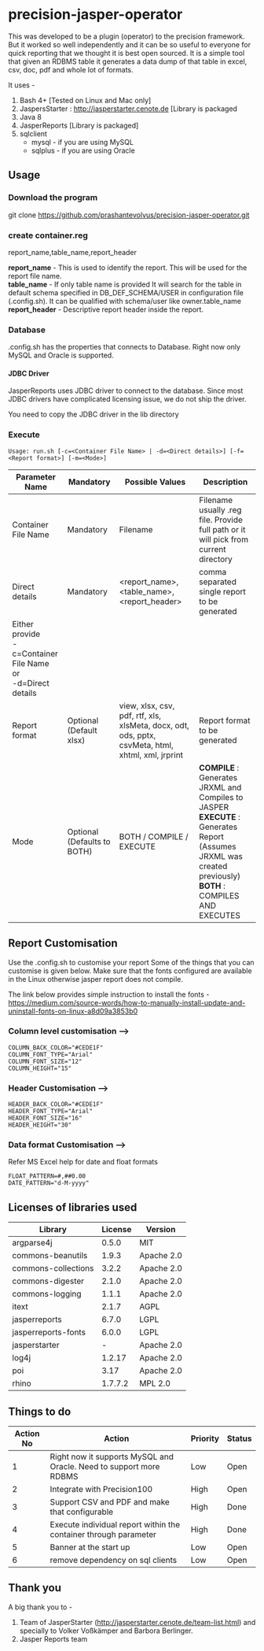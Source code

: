 # precision-jasper-operator
This was developed to be a plugin (operator) to the precision framework. But it worked so well independently and it can be so useful to everyone for quick reporting that we thought it is best open sourced.
It is a simple tool that given an RDBMS table it generates a data dump of that table in excel, csv, doc, pdf and whole lot of formats.


It uses -
1) Bash 4+ [Tested on Linux and Mac only]
2) JaspersStarter : http://jasperstarter.cenote.de [Library is packaged
3) Java 8
4) JasperReports [Library is packaged]
5) sqlclient
   * mysql - if you are using MySQL
   * sqlplus - if you are using Oracle

## Usage
### Download the program
git clone https://github.com/prashantevolvus/precision-jasper-operator.git
### create container.reg
report_name,table_name,report_header

**report_name** - This is used to identify the report. This will be used for the  report file name.  
**table_name** - If only table name is provided It will search for the table in default schema specified in DB_DEF_SCHEMA/USER in configuration file (.config.sh).
It can be qualified with schema/user like owner.table_name\
**report_header** - Descriptive report header inside the report.

### Database
.config.sh has the properties that connects to Database.
Right now only MySQL and Oracle is supported.
#### JDBC Driver
JasperReports uses JDBC driver to connect to the database. Since most JDBC drivers have complicated licensing issue, we do not ship the driver.

You need to copy the JDBC driver in the lib directory

### Execute
`Usage: run.sh [-c=<Container File Name> | -d=<Direct details>] [-f=<Report format>] [-m=<Mode>]`  

|Parameter Name|Mandatory|Possible Values|Description|
|--------------|---------|---------------|-----------|
|Container File Name|Mandatory|Filename|Filename usually .reg file. Provide full path or it will pick from current directory|
|Direct details|Mandatory|<report_name>,<table_name>,<report_header>|comma separated single report to be generated|
|Either provide <br/> -c=Container File Name <br/> or <br/> -d=Direct details|
|Report format|Optional (Default xlsx)|view, xlsx, csv, pdf, rtf, xls, xlsMeta,  docx, odt, ods, pptx, csvMeta, html, xhtml, xml, jrprint|Report format to be generated|
|Mode|Optional (Defaults to BOTH)|BOTH / COMPILE / EXECUTE | **COMPILE** : Generates JRXML and Compiles to JASPER <br/> **EXECUTE** : Generates Report (Assumes JRXML was created previously) <br/> **BOTH** : COMPILES AND EXECUTES|



## Report Customisation
Use the .config.sh to customise your report
Some of the things that you can customise is given below.
Make sure that the fonts configured are available in the Linux otherwise jasper report does not compile.

The link below provides simple instruction to install the fonts -
https://medium.com/source-words/how-to-manually-install-update-and-uninstall-fonts-on-linux-a8d09a3853b0


### Column level customisation -->
```
COLUMN_BACK_COLOR="#CEDE1F"
COLUMN_FONT_TYPE="Arial"
COLUMN_FONT_SIZE="12"
COLUMN_HEIGHT="15"
```
### Header Customisation -->
```
HEADER_BACK_COLOR="#CEDE1F"
HEADER_FONT_TYPE="Arial"
HEADER_FONT_SIZE="16"
HEADER_HEIGHT="30"
```
### Data format Customisation -->
Refer MS Excel help for date and float formats
```
FLOAT_PATTERN=#,##0.00
DATE_PATTERN="d-M-yyyy"
```
## Licenses of libraries used
|Library|License|Version|
|-------|-------|-------|
|argparse4j|0.5.0|MIT|
|commons-beanutils|1.9.3|Apache 2.0|
|commons-collections|3.2.2|Apache 2.0|
|commons-digester|2.1.0|Apache 2.0|
|commons-logging|1.1.1|Apache 2.0|
|itext|2.1.7|AGPL|
|jasperreports|6.7.0|LGPL|
|jasperreports-fonts|6.0.0|LGPL|
|jasperstarter|-|Apache 2.0|
|log4j|1.2.17|Apache 2.0|
|poi|3.17|Apache 2.0|
|rhino|1.7.7.2|MPL 2.0|

## Things to do
|Action No|Action|Priority|Status|
|---------|------|--------|------|
|1| Right now it supports MySQL and Oracle. Need to support more RDBMS|Low|Open|
|2| Integrate with Precision100|High|Open|
|3| Support CSV and PDF and make that configurable|High|Done|
|4| Execute individual report within the container through parameter|High|Done|
|5| Banner at the start up|Low|Open|
|6| remove dependency on sql clients|Low|Open|

## Thank you
A big thank you to -
1) Team of JasperStarter (http://jasperstarter.cenote.de/team-list.html) and specially to Volker Voßkämper and Barbora Berlinger.
2) Jasper Reports team
